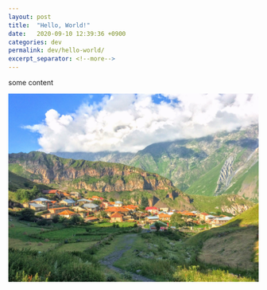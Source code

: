 ```yaml
---
layout: post
title:  "Hello, World!"
date:   2020-09-10 12:39:36 +0900
categories: dev
permalink: dev/hello-world/
excerpt_separator: <!--more-->
---
```


some  <!--more-->
content

![image here](/assets/img/one.jpeg)
